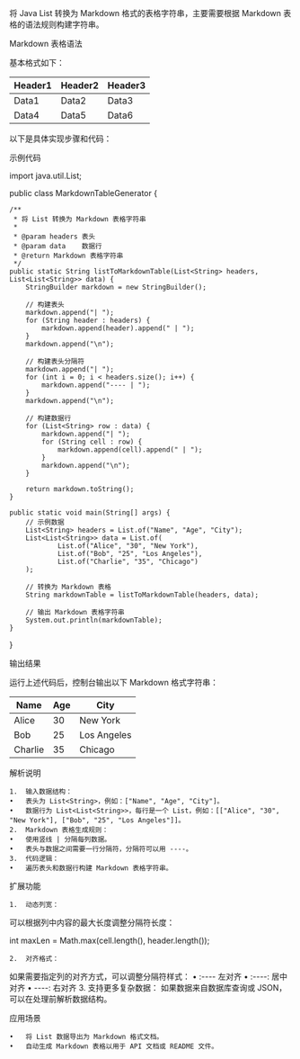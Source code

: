 将 Java List 转换为 Markdown 格式的表格字符串，主要需要根据 Markdown 表格的语法规则构建字符串。

Markdown 表格语法

基本格式如下：

| Header1 | Header2 | Header3 |
|---------|---------|---------|
| Data1   | Data2   | Data3   |
| Data4   | Data5   | Data6   |

以下是具体实现步骤和代码：

示例代码

import java.util.List;

public class MarkdownTableGenerator {

    /**
     * 将 List 转换为 Markdown 表格字符串
     *
     * @param headers 表头
     * @param data    数据行
     * @return Markdown 表格字符串
     */
    public static String listToMarkdownTable(List<String> headers, List<List<String>> data) {
        StringBuilder markdown = new StringBuilder();

        // 构建表头
        markdown.append("| ");
        for (String header : headers) {
            markdown.append(header).append(" | ");
        }
        markdown.append("\n");

        // 构建表头分隔符
        markdown.append("| ");
        for (int i = 0; i < headers.size(); i++) {
            markdown.append("---- | ");
        }
        markdown.append("\n");

        // 构建数据行
        for (List<String> row : data) {
            markdown.append("| ");
            for (String cell : row) {
                markdown.append(cell).append(" | ");
            }
            markdown.append("\n");
        }

        return markdown.toString();
    }

    public static void main(String[] args) {
        // 示例数据
        List<String> headers = List.of("Name", "Age", "City");
        List<List<String>> data = List.of(
                List.of("Alice", "30", "New York"),
                List.of("Bob", "25", "Los Angeles"),
                List.of("Charlie", "35", "Chicago")
        );

        // 转换为 Markdown 表格
        String markdownTable = listToMarkdownTable(headers, data);

        // 输出 Markdown 表格字符串
        System.out.println(markdownTable);
    }
}

输出结果

运行上述代码后，控制台输出以下 Markdown 格式字符串：

| Name    | Age  | City        | 
| ----    | ---- | ----        | 
| Alice   | 30   | New York    | 
| Bob     | 25   | Los Angeles | 
| Charlie | 35   | Chicago     | 

解析说明

	1.	输入数据结构：
	•	表头为 List<String>，例如：["Name", "Age", "City"]。
	•	数据行为 List<List<String>>，每行是一个 List，例如：[["Alice", "30", "New York"], ["Bob", "25", "Los Angeles"]]。
	2.	Markdown 表格生成规则：
	•	使用竖线 | 分隔每列数据。
	•	表头与数据之间需要一行分隔符，分隔符可以用 ----。
	3.	代码逻辑：
	•	遍历表头和数据行构建 Markdown 表格字符串。

扩展功能

	1.	动态列宽：
可以根据列中内容的最大长度调整分隔符长度：

int maxLen = Math.max(cell.length(), header.length());


	2.	对齐格式：
如果需要指定列的对齐方式，可以调整分隔符样式：
•	:---- 左对齐
•	:----: 居中对齐
•	----: 右对齐
3.	支持更多复杂数据：
如果数据来自数据库查询或 JSON，可以在处理前解析数据结构。

应用场景

	•	将 List 数据导出为 Markdown 格式文档。
	•	自动生成 Markdown 表格以用于 API 文档或 README 文件。